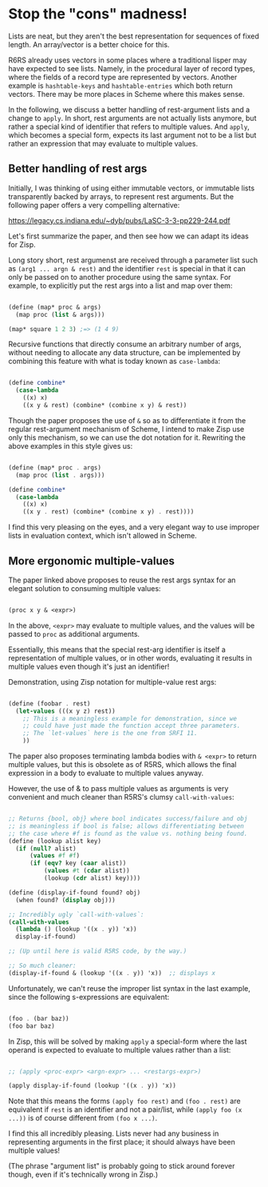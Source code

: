 # Stop the "cons" madness!

Lists are neat, but they aren't the best representation for sequences
of fixed length.  An array/vector is a better choice for this.

R6RS already uses vectors in some places where a traditional lisper
may have expected to see lists.  Namely, in the procedural layer of
record types, where the fields of a record type are represented by
vectors.  Another example is `hashtable-keys` and `hashtable-entries`
which both return vectors.  There may be more places in Scheme where
this makes sense.

In the following, we discuss a better handling of rest-argument lists
and a change to `apply`.  In short, rest arguments are not actually
lists anymore, but rather a special kind of identifier that refers to
multiple values.  And `apply`, which becomes a special form, expects
its last argument not to be a list but rather an expression that may
evaluate to multiple values.


## Better handling of rest args

Initially, I was thinking of using either immutable vectors, or
immutable lists transparently backed by arrays, to represent rest
arguments.  But the following paper offers a very compelling
alternative:

https://legacy.cs.indiana.edu/~dyb/pubs/LaSC-3-3-pp229-244.pdf

Let's first summarize the paper, and then see how we can adapt its
ideas for Zisp.

Long story short, rest argumenst are received through a parameter list
such as `(arg1 ... argn & rest)` and the identifier `rest` is special
in that it can only be passed on to another procedure using the same
syntax.  For example, to explicitly put the rest args into a list and
map over them:

```scheme

(define (map* proc & args)
  (map proc (list & args)))

(map* square 1 2 3) ;=> (1 4 9)

```

Recursive functions that directly consume an arbitrary number of args,
without needing to allocate any data structure, can be implemented by
combining this feature with what is today known as `case-lambda`:

```scheme

(define combine*
  (case-lambda
    ((x) x)
    ((x y & rest) (combine* (combine x y) & rest))

```

Though the paper proposes the use of `&` so as to differentiate it
from the regular rest-argument mechanism of Scheme, I intend to make
Zisp use only this mechanism, so we can use the dot notation for it.
Rewriting the above examples in this style gives us:

```scheme

(define (map* proc . args)
  (map proc (list . args)))

(define combine*
  (case-lambda
    ((x) x)
    ((x y . rest) (combine* (combine x y) . rest))))

```

I find this very pleasing on the eyes, and a very elegant way to use
improper lists in evaluation context, which isn't allowed in Scheme.


## More ergonomic multiple-values

The paper linked above proposes to reuse the rest args syntax for an
elegant solution to consuming multiple values:

```scheme

(proc x y & <expr>)

```

In the above, `<expr>` may evaluate to multiple values, and the values
will be passed to `proc` as additional arguments.

Essentially, this means that the special rest-arg identifier is itself
a representation of multiple values, or in other words, evaluating it
results in multiple values even though it's just an identifier!

Demonstration, using Zisp notation for multiple-value rest args:

```scheme

(define (foobar . rest)
  (let-values (((x y z) rest))
    ;; This is a meaningless example for demonstration, since we
    ;; could have just made the function accept three parameters.
    ;; The `let-values` here is the one from SRFI 11.
    ))

```

The paper also proposes terminating lambda bodies with `& <expr>` to
return multiple values, but this is obsolete as of R5RS, which allows
the final expression in a body to evaluate to multiple values anyway.

However, the use of & to pass multiple values as arguments is very
convenient and much cleaner than R5RS's clumsy `call-with-values`:

```scheme

;; Returns {bool, obj} where bool indicates success/failure and obj
;; is meaningless if bool is false; allows differentiating between
;; the case where #f is found as the value vs. nothing being found.
(define (lookup alist key)
  (if (null? alist)
      (values #f #f)
      (if (eqv? key (caar alist))
          (values #t (cdar alist))
          (lookup (cdr alist) key))))

(define (display-if-found found? obj)
  (when found? (display obj)))

;; Incredibly ugly `call-with-values`:
(call-with-values
  (lambda () (lookup '((x . y)) 'x))
  display-if-found)

;; (Up until here is valid R5RS code, by the way.)

;; So much cleaner:
(display-if-found & (lookup '((x . y)) 'x))  ;; displays x

```

Unfortunately, we can't reuse the improper list syntax in the last
example, since the following s-expressions are equivalent:

```scheme

(foo . (bar baz))
(foo bar baz)

```

In Zisp, this will be solved by making `apply` a special-form where
the last operand is expected to evaluate to multiple values rather
than a list:

```scheme

;; (apply <proc-expr> <argn-expr> ... <restargs-expr>)

(apply display-if-found (lookup '((x . y)) 'x))

```

Note that this means the forms `(apply foo rest)` and `(foo . rest)`
are equivalent if `rest` is an identifier and not a pair/list, while
`(apply foo (x ...))` is of course different from `(foo x ...)`.

I find this all incredibly pleasing.  Lists never had any business in
representing arguments in the first place; it should always have been
multiple values!

(The phrase "argument list" is probably going to stick around forever
though, even if it's technically wrong in Zisp.)
